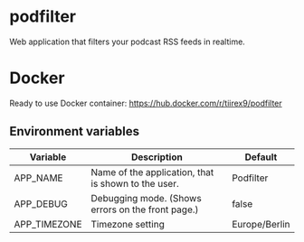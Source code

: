 # podfilter
Web application that filters your podcast RSS feeds in realtime.

# Docker
Ready to use Docker container: https://hub.docker.com/r/tiirex9/podfilter

## Environment variables
| Variable     | Description                                         | Default       |
|--------------|-----------------------------------------------------|---------------|
| APP_NAME     | Name of the application, that is shown to the user. | Podfilter     |
| APP_DEBUG    | Debugging mode. (Shows errors on the front page.)   | false         |
| APP_TIMEZONE | Timezone setting                                    | Europe/Berlin |
